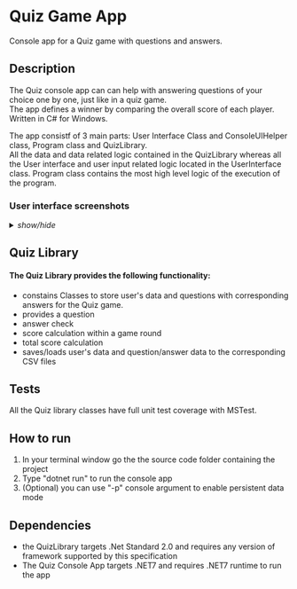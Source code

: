 # Quiz Game App
Console app for a Quiz game with questions and answers. 
## Description
<p>
The Quiz console app can can help with answering questions of your choice one by one, just like in a quiz game.<br>
The app defines a winner by comparing the overall score of each player.<br>
Written in C# for Windows.<br>
</p>
<p>
The app consistf of 3 main parts: User Interface Class and ConsoleUIHelper class, Program class and QuizLibrary.<br>
All the data and data related logic contained in the QuizLibrary whereas all the User interface and user input related logic located in the UserInterface class. Program class contains the most high level logic of the execution of the program.  
</p>


### **User interface screenshots**

<details>
  <summary><i>show/hide</i></summary>

<img src="welcome.png" alt="welcome.png" height="400"> <img src="mainmenu.png" alt="mainmenu.png" height="400">

</details>

## Quiz Library
#### The Quiz Library provides the following functionality:
- constains Classes to store user's data and questions with corresponding answers for the Quiz game.
- provides a question
- answer check
- score calculation within a game round
- total score calculation
- saves/loads user's data and question/answer data to the corresponding CSV files

## Tests
All the Quiz library classes have full unit test coverage with MSTest.

## How to run
1. In your terminal window go the the source code folder containing the project
2. Type "dotnet run" to run the console app
3. (Optional) you can use "-p" console argument to enable persistent data mode
 
## Dependencies

- the QuizLibrary targets .Net Standard 2.0 and requires any version of framework supported by this specification
- The Quiz Console App targets .NET7 and requires .NET7 runtime to run the app
